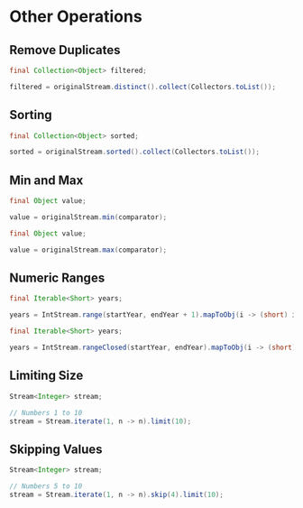 # Other Operations

## Remove Duplicates

```java
final Collection<Object> filtered;

filtered = originalStream.distinct().collect(Collectors.toList());
```

## Sorting

```java
final Collection<Object> sorted;

sorted = originalStream.sorted().collect(Collectors.toList());
```

## Min and Max

```java
final Object value;

value = originalStream.min(comparator);
```

```java
final Object value;

value = originalStream.max(comparator);
```

## Numeric Ranges

```java
final Iterable<Short> years;

years = IntStream.range(startYear, endYear + 1).mapToObj(i -> (short) i).collect(Collectors.toList());
```

```java
final Iterable<Short> years;

years = IntStream.rangeClosed(startYear, endYear).mapToObj(i -> (short) i).collect(Collectors.toList());
```

## Limiting Size

```java
Stream<Integer> stream;

// Numbers 1 to 10
stream = Stream.iterate(1, n -> n).limit(10);
```

## Skipping Values

```java
Stream<Integer> stream;

// Numbers 5 to 10
stream = Stream.iterate(1, n -> n).skip(4).limit(10);
```

